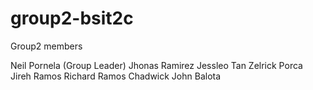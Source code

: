# group2-bsit2c
Group2 members

Neil Pornela (Group Leader)
Jhonas Ramirez
Jessleo Tan
Zelrick Porca
Jireh Ramos
Richard Ramos
Chadwick John Balota
